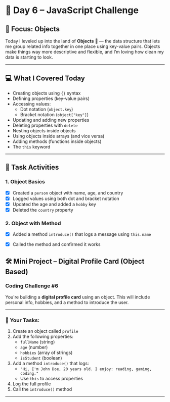 # 📅 Day 6 – JavaScript Challenge  
## 🔹 Focus: Objects

Today I leveled up into the land of **Objects** 🧱 — the data structure that lets me group related info together in one place using key-value pairs. Objects make things way more descriptive and flexible, and I’m loving how clean my data is starting to look.

---

## 💻 What I Covered Today

- Creating objects using `{}` syntax
- Defining properties (key-value pairs)
- Accessing values:
  - Dot notation (`object.key`)
  - Bracket notation (`object["key"]`)
- Updating and adding new properties
- Deleting properties with `delete`
- Nesting objects inside objects
- Using objects inside arrays (and vice versa)
- Adding methods (functions inside objects)
- The `this` keyword

---

## 🧪 Task Activities

### 1. Object Basics
- [x] Created a `person` object with name, age, and country
- [x] Logged values using both dot and bracket notation
- [x] Updated the age and added a `hobby` key
- [x] Deleted the `country` property

### 2. Object with Method
- [x] Added a method `introduce()` that logs a message using `this.name`
- [x] Called the method and confirmed it works



## 🛠 Mini Project – Digital Profile Card (Object Based)

### Coding Challenge #6

You're building a **digital profile card** using an object. This will include personal info, hobbies, and a method to introduce the user.

---

### 🎯 Your Tasks:

1. Create an object called `profile`
2. Add the following properties:
   - `fullName` (string)
   - `age` (number)
   - `hobbies` (array of strings)
   - `isStudent` (boolean)
3. Add a method `introduce()` that logs:
   - `"Hi, I'm John Doe, 20 years old. I enjoy: reading, gaming, coding."`
   - Use `this` to access properties
4. Log the full profile
5. Call the `introduce()` method

---